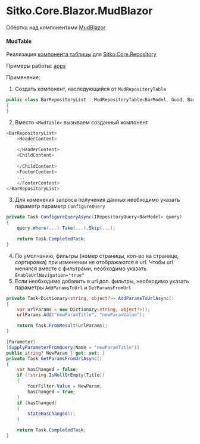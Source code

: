 # Sitko.Core.Blazor.MudBlazor

Обёртка над компонентами [MudBlazor](https://mudblazor.com/)

#### MudTable
Реализация [компонента таблицы](https://mudblazor.com/components/table#default-table)
для [Sitko.Core.Repository](https://github.com/sitkoru/Sitko.Core/tree/master/src/Sitko.Core.Repository)

Примеры работы: [apps](https://github.com/sitkoru/Sitko.Core/tree/master/src/Sitko.Core.Blazor.MudBlazor)

Применение:
1. Создать компонент, наследующийся от `MudRepositoryTable`
````c#
public class BarRepositoryList : MudRepositoryTable<BarModel, Guid, BarRepository>
{
}
````
2. Вместо `<MudTable>`  вызываем созданный компонент
````c#
<BarRepositoryList>
    <HeaderContent>
        ...
    </HeaderContent>
    <ChildContent>
        ...
    </ChildContent>
    <FooterContent>
    ...
    </FooterContent>
</BarRepositoryList>
````
3. Для изменения запроса получения данных необходимо указать параметр параметр `ConfigureQuery`
````c#
private Task ConfigureQueryAsync(IRepositoryQuery<BarModel> query)
{
    query.Where(...).Take(...).Skip(...);

    return Task.CompletedTask;
}
````
4. По умолчанию, фильтры (номер страницы, кол-во на странице, сортировка) при изменении не отображаются в url. 
Чтобы url менялся вместе с фильтрами, необходимо указать `EnableUrlNavigation="true"`
5. Если необходимо добавить в url доп. фильтры, необходимо указать параметры `AddParamsToUrl` и `GetParamsFromUrl`
````c#
private Task<Dictionary<string, object?>> AddParamsToUrlAsync()
{
    var urlParams = new Dictionary<string, object?>();
    urlParams.Add("newParamTitle", "newParamValue");

    return Task.FromResult(urlParams);
}
````

````c#
[Parameter]
[SupplyParameterFromQuery(Name = "newParamTitle")]
public string? NewParam { get; set; }
private Task GetParamsFromUrlAsync()
{
    var hasChanged = false;
    if (!string.IsNullOrEmpty(Title))
    {
        YourFilter.Value = NewParam;
        hasChanged = true;
    }
    if (hasChanged)
    {
        StateHasChanged();
    }

    return Task.CompletedTask;
}
````
